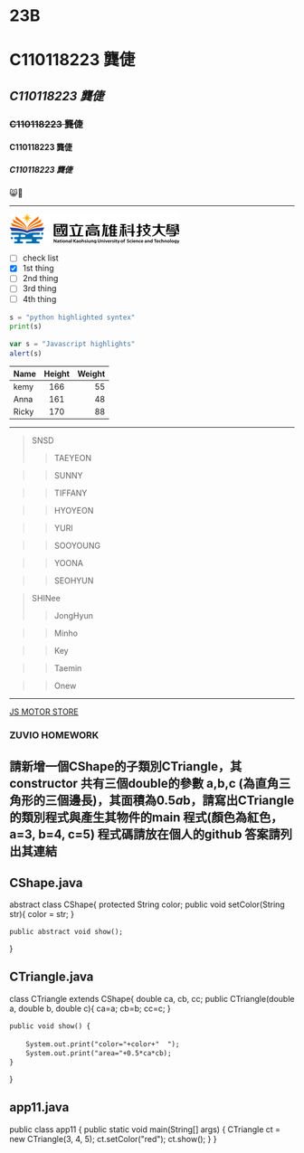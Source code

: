 # 23B
# **C110118223 龔倢**
## *C110118223 龔倢*
### ~~C110118223 龔倢~~
#### C110118223 龔倢
##### C110118223 龔倢

😸💌

----
![NKUST](logo.png "NKUST")

- [ ] check list
- [x] 1st thing
- [ ] 2nd thing
- [ ] 3rd thing
- [ ] 4th thing

```python 
s = "python highlighted syntex"
print(s)
```
```js
var s = "Javascript highlights"
alert(s)
```
| Name | Height | Weight |
| :----|:------:| ------:|
|kemy  |  166   |   55   |
|Anna  |  161   |   48   |
|Ricky |  170   |   88   |
***
>SNSD
>>TAEYEON

>>SUNNY

>>TIFFANY

>>HYOYEON

>>YURI

>>SOOYOUNG

>>YOONA

>>SEOHYUN

>SHINee
>>JongHyun

>>Minho

>>Key

>>Taemin

>>Onew
***
[JS MOTOR STORE](https://www.instagram.com/js_motor_store/)

### ZUVIO HOMEWORK
## 請新增一個CShape的子類別CTriangle，其constructor 共有三個double的參數 a,b,c (為直角三角形的三個邊長)，其面積為0.5*a*b，請寫出CTriangle的類別程式與產生其物件的main 程式(顏色為紅色，a=3, b=4, c=5) 程式碼請放在個人的github 答案請列出其連結
## CShape.java        
abstract class CShape{
    protected String color;
    public void setColor(String str){
        color = str;
    }


    public abstract void show();
}
## CTriangle.java
class CTriangle extends CShape{
    double ca, cb, cc;
    public CTriangle(double a, double b, double c){
        ca=a;
        cb=b;
        cc=c;
    }
   
    public void show() {
       
        System.out.print("color="+color+"  ");
        System.out.print("area="+0.5*ca*cb);
    }
   
}
## app11.java
public class app11 {
   public static void main(String[] args) {
    CTriangle ct = new CTriangle(3, 4, 5);
    ct.setColor("red");
    ct.show();
}
}

